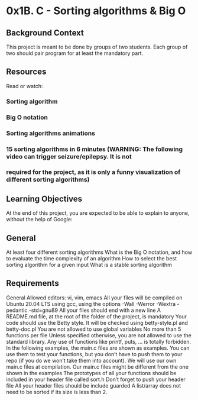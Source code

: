 # 0x1B. C - Sorting algorithms & Big O

## Background Context
This project is meant to be done by groups of two students. Each group of two should pair program for at least the 
mandatory part.

## Resources
Read or watch:

### Sorting algorithm
### Big O notation
### Sorting algorithms animations
### 15 sorting algorithms in 6 minutes (WARNING: The following video can trigger seizure/epilepsy. It is not 
### required for the project, as it is only a funny visualization of different sorting algorithms)

## Learning Objectives
At the end of this project, you are expected to be able to explain to anyone, without the help of Google:

## General
At least four different sorting algorithms
What is the Big O notation, and how to evaluate the time complexity of an algorithm
How to select the best sorting algorithm for a given input
What is a stable sorting algorithm

## Requirements
General
Allowed editors: vi, vim, emacs
All your files will be compiled on Ubuntu 20.04 LTS using gcc, using the options -Wall -Werror -Wextra -pedantic 
-std=gnu89
All your files should end with a new line
A README.md file, at the root of the folder of the project, is mandatory
Your code should use the Betty style. It will be checked using betty-style.pl and betty-doc.pl
You are not allowed to use global variables
No more than 5 functions per file
Unless specified otherwise, you are not allowed to use the standard library. Any use of functions like printf, 
puts, … is totally forbidden.
In the following examples, the main.c files are shown as examples. You can use them to test your functions, but 
you don’t have to push them to your repo (if you do we won’t take them into account). We will use our own main.c 
files at compilation. Our main.c files might be different from the one shown in the examples
The prototypes of all your functions should be included in your header file called sort.h
Don’t forget to push your header file
All your header files should be include guarded
A list/array does not need to be sorted if its size is less than 2.


